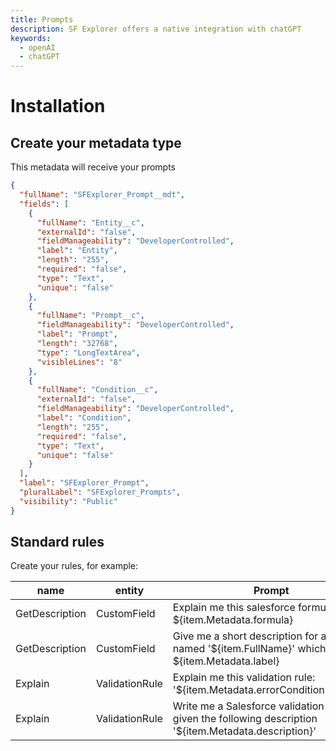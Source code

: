 ```yaml
---
title: Prompts
description: SF Explorer offers a native integration with chatGPT
keywords:
  - openAI
  - chatGPT
---
```


# Installation

## Create your metadata type
This metadata will receive your prompts

```json
{
  "fullName": "SFExplorer_Prompt__mdt",
  "fields": [
    {
      "fullName": "Entity__c",
      "externalId": "false",
      "fieldManageability": "DeveloperControlled",
      "label": "Entity",
      "length": "255",
      "required": "false",
      "type": "Text",
      "unique": "false"
    },
    {
      "fullName": "Prompt__c",
      "fieldManageability": "DeveloperControlled",
      "label": "Prompt",
      "length": "32768",
      "type": "LongTextArea",
      "visibleLines": "8"
    },
    {
      "fullName": "Condition__c",
      "externalId": "false",
      "fieldManageability": "DeveloperControlled",
      "label": "Condition",
      "length": "255",
      "required": "false",
      "type": "Text",
      "unique": "false"
    }
  ],
  "label": "SFExplorer_Prompt",
  "pluralLabel": "SFExplorer_Prompts",
  "visibility": "Public"
}
```

## Standard rules

Create your rules, for example:

| name           | entity         | Prompt                                                                                                                                            | condition        |
| -------------- | -------------- | ------------------------------------------------------------------------------------------------------------------------------------------------- | ---------------- |
| GetDescription | CustomField    | Explain me this salesforce formula ${item.Metadata.formula}                                                                                       | Metadata.formula |
| GetDescription | CustomField    | Give me a short description for a field named '${item.FullName}' which label is ${item.Metadata.label}                                            |                  |
| Explain        | ValidationRule | Explain me this validation rule: '${item.Metadata.errorConditionFormula}'                                                                         |                  |
| Explain        | ValidationRule | Write me a Salesforce validation rule given the following description '${item.Metadata.description}'                                              |                  |
